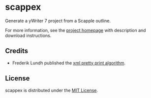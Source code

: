 # scappex
Generate a yWriter 7 project from a Scapple outline.

For more information, see the [project homepage](https://peter88213.github.io/scappex) with description and download instructions.

## Credits

- Frederik Lundh published the [xml pretty print algorithm](http://effbot.org/zone/element-lib.htm#prettyprint).

## License

scappex is distributed under the [MIT License](http://www.opensource.org/licenses/mit-license.php).
